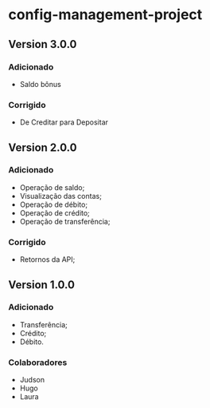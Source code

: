 # config-management-project

## Version 3.0.0

### Adicionado 

- Saldo bônus

### Corrigido

- De Creditar para Depositar

## Version 2.0.0

### Adicionado

- Operação de saldo;
- Visualização das contas;
- Operação de débito;
- Operação de crédito;
- Operação de transferência;

### Corrigido

- Retornos da API;

## Version 1.0.0

### Adicionado

- Transferência;
- Crédito;
- Débito.

### Colaboradores
- Judson
- Hugo
- Laura